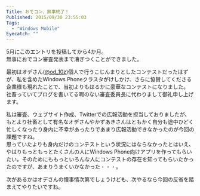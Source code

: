 ```yaml
---
Title: おでコン、無事終了！
Published: 2015/09/30 23:55:03
Tags:
  - "Windows Mobile"
Eyecatch: ""
---
```

 

<?# EmbedLink "http://blog.thty.net/entry/2015/05/13/233530" /?>

5月にこのエントリを投稿してから4か月。  
無事におでコン審査発表まで漕ぎつくことができました。  

最初はオデさん([@od_10z](http://www.twitter.com/od_10z))個人で行うこじんまりとしたコンテストだったはずが、私を含めたWindows Phoneクラスタがけしかけ、さらに協賛してくださる企業様も現れたことで、当初よりもはるかに豪華なコンテストになりました。  
社畜っていてブログを書いてる暇のない審査委員長に代わりまして御礼申し上げます。  

私は審査、ウェブサイト作成、Twitterでの広報活動を担当しておりましたが、もとより社畜として有名なオデさんやかずあきさんはともかく自分も途中ひどく忙しくなったり身内に不幸があったりであまり広報活動できなかったのが今回の課題ですね。  
思っていたよりも身内だけのコンテストという状況にはならなかったとはいえ、やはりもっともっとたくさんの人にWindows Phone向けアプリを作ってもらいたい。そのためにももっといろんな人にコンテストの存在を知ってもらいたかったのですが、あまりうまくいかなかった・・・。  

次があるかはオデさんの懐事情次第でしょうけども、次やるなら今回の反省を踏まえてやりたいですね。  
